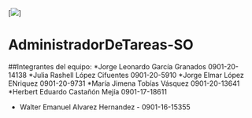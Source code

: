 [![](https://i.imgur.com/XoXuHY5.png)]
# AdministradorDeTareas-SO

##Integrantes del equipo:
*Jorge Leonardo García Granados 0901-20-14138
*Julia Rashell López Cifuentes 0901-20-5910
*Jorge  Elmar López ENriquez 0901-20-9731
*María Jimena Tobías Vásquez 0901-20-13641
*Herbert Eduardo Castañón Mejía 0901-17-18611
* Walter Emanuel Alvarez Hernandez - 0901-16-15355

